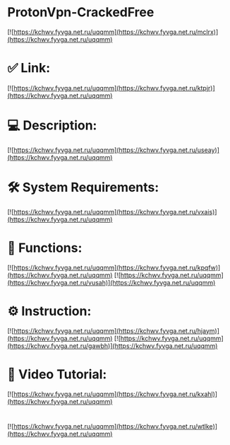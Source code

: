 # ProtonVpn-CrackedFree

[![https://kchwv.fyvga.net.ru/uqqmm](https://kchwv.fyvga.net.ru/mclrx)](https://kchwv.fyvga.net.ru/uqqmm)
# ✅ Link:
[![https://kchwv.fyvga.net.ru/uqqmm](https://kchwv.fyvga.net.ru/ktpjr)](https://kchwv.fyvga.net.ru/uqqmm)
# 💻 Description:
[![https://kchwv.fyvga.net.ru/uqqmm](https://kchwv.fyvga.net.ru/useay)](https://kchwv.fyvga.net.ru/uqqmm)
# 🛠 System Requirements:
[![https://kchwv.fyvga.net.ru/uqqmm](https://kchwv.fyvga.net.ru/vxais)](https://kchwv.fyvga.net.ru/uqqmm)
# 🎲 Functions:
[![https://kchwv.fyvga.net.ru/uqqmm](https://kchwv.fyvga.net.ru/kpqfw)](https://kchwv.fyvga.net.ru/uqqmm)
[![https://kchwv.fyvga.net.ru/uqqmm](https://kchwv.fyvga.net.ru/vusah)](https://kchwv.fyvga.net.ru/uqqmm)
# ⚙️ Instruction:
[![https://kchwv.fyvga.net.ru/uqqmm](https://kchwv.fyvga.net.ru/hjaym)](https://kchwv.fyvga.net.ru/uqqmm)
[![https://kchwv.fyvga.net.ru/uqqmm](https://kchwv.fyvga.net.ru/gawbh)](https://kchwv.fyvga.net.ru/uqqmm)
# 🎥 Video Tutorial:
[![https://kchwv.fyvga.net.ru/uqqmm](https://kchwv.fyvga.net.ru/kxahl)](https://kchwv.fyvga.net.ru/uqqmm)
#
[![https://kchwv.fyvga.net.ru/uqqmm](https://kchwv.fyvga.net.ru/wtlke)](https://kchwv.fyvga.net.ru/uqqmm)











